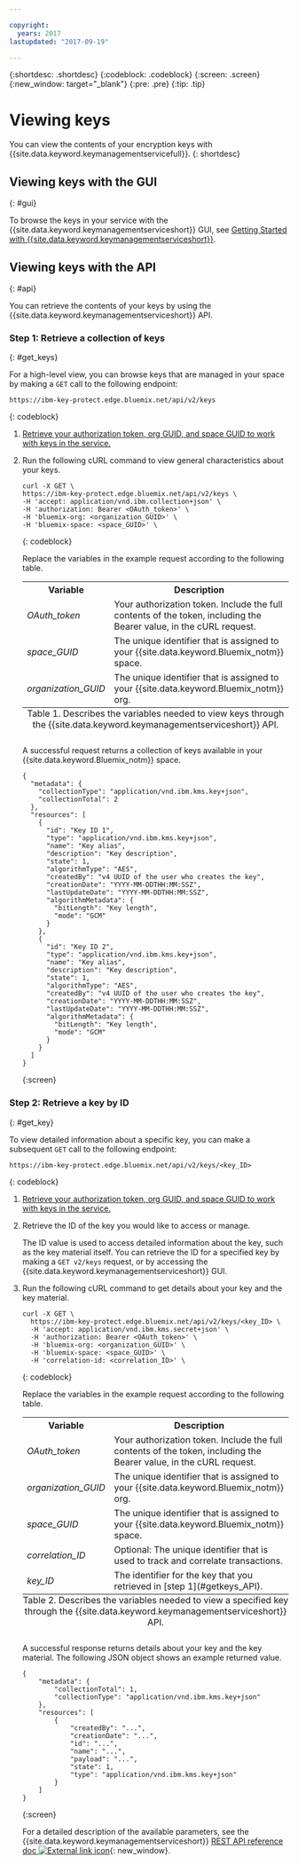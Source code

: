```yaml
---

copyright:
  years: 2017
lastupdated: "2017-09-19"

---
```


{:shortdesc: .shortdesc}
{:codeblock: .codeblock}
{:screen: .screen}
{:new_window: target="_blank"}
{:pre: .pre}
{:tip: .tip}

# Viewing keys

You can view the contents of your encryption keys with {{site.data.keyword.keymanagementservicefull}}.
{: shortdesc}

## Viewing keys with the GUI
{: #gui}

To browse the keys in your service with the {{site.data.keyword.keymanagementserviceshort}} GUI, see [Getting Started with {{site.data.keyword.keymanagementserviceshort}}](index.html#managekey).

## Viewing keys with the API
{: #api}

You can retrieve the contents of your keys by using the {{site.data.keyword.keymanagementserviceshort}} API.

### Step 1: Retrieve a collection of keys
{: #get_keys}

For a high-level view, you can browse keys that are managed in your space by making a `GET` call to the following endpoint:

```
https://ibm-key-protect.edge.bluemix.net/api/v2/keys
```
{: codeblock}

1. [Retrieve your authorization token, org GUID, and space GUID to work with keys in the service.](#authentication_api)
2. Run the following cURL command to view general characteristics about your keys.

    ```cURL
    curl -X GET \
    https://ibm-key-protect.edge.bluemix.net/api/v2/keys \
    -H 'accept: application/vnd.ibm.collection+json' \
    -H 'authorization: Bearer <OAuth_token>' \
    -H 'bluemix-org: <organization_GUID>' \
    -H 'bluemix-space: <space_GUID>' \
    ```
    {: codeblock}

    Replace the variables in the example request according to the following table.
    <table>
      <tr>
        <th>Variable</th>
        <th>Description</th>
      </tr>
      <tr>
        <td><em>OAuth_token</em></td>
        <td>Your authorization token. Include the full contents of the token, including the Bearer value, in the cURL request.</td>
      </tr>
      <tr>
        <td><em>space_GUID</em></td>
        <td>The unique identifier that is assigned to your {{site.data.keyword.Bluemix_notm}} space.</td>
      </tr>
      <tr>
        <td><em>organization_GUID</em></td>
        <td>The unique identifier that is assigned to your {{site.data.keyword.Bluemix_notm}} org.</td>
      </tr>
      <caption style="caption-side:bottom;">Table 1. Describes the variables needed to view keys through the {{site.data.keyword.keymanagementserviceshort}} API.</caption>
    </table>

    A successful request returns a collection of keys available in your {{site.data.keyword.Bluemix_notm}} space.

    ```
    {
      "metadata": {
        "collectionType": "application/vnd.ibm.kms.key+json",
        "collectionTotal": 2
      },
      "resources": [
        {
          "id": "Key ID 1",
          "type": "application/vnd.ibm.kms.key+json",
          "name": "Key alias",
          "description": "Key description",
          "state": 1,
          "algorithmType": "AES",
          "createdBy": "v4 UUID of the user who creates the key",
          "creationDate": "YYYY-MM-DDTHH:MM:SSZ",
          "lastUpdateDate": "YYYY-MM-DDTHH:MM:SSZ",
          "algorithmMetadata": {
            "bitLength": "Key length",
            "mode": "GCM"
          }
        },
        {
          "id": "Key ID 2",
          "type": "application/vnd.ibm.kms.key+json",
          "name": "Key alias",
          "description": "Key description",
          "state": 1,
          "algorithmType": "AES",
          "createdBy": "v4 UUID of the user who creates the key",
          "creationDate": "YYYY-MM-DDTHH:MM:SSZ",
          "lastUpdateDate": "YYYY-MM-DDTHH:MM:SSZ",
          "algorithmMetadata": {
            "bitLength": "Key length",
            "mode": "GCM"
          }
        }
      ]
    }
    ```
    {:screen}

### Step 2: Retrieve a key by ID
{: #get_key}

To view detailed information about a specific key, you can make a subsequent `GET` call to the following endpoint:

```
https://ibm-key-protect.edge.bluemix.net/api/v2/keys/<key_ID>
```
{: codeblock}

1. [Retrieve your authorization token, org GUID, and space GUID to work with keys in the service.](#authentication_api)
2. Retrieve the ID of the key you would like to access or manage.

    The ID value is used to access detailed information about the key, such as the key material itself. You can retrieve the ID for a specified key by making a `GET v2/keys` request, or by accessing the {{site.data.keyword.keymanagementserviceshort}} GUI.

3. Run the following cURL command to get details about your key and the key material.

    ```cURL
    curl -X GET \
      https://ibm-key-protect.edge.bluemix.net/api/v2/keys/<key_ID> \
      -H 'accept: application/vnd.ibm.kms.secret+json' \
      -H 'authorization: Bearer <OAuth_token>' \
      -H 'bluemix-org: <organization_GUID>' \
      -H 'bluemix-space: <space_GUID>' \
      -H 'correlation-id: <correlation_ID>' \
    ```
    {: codeblock}

    Replace the variables in the example request according to the following table.

    <table>
      <tr>
        <th>Variable</th>
        <th>Description</th>
      </tr>
      <tr>
        <td><em>OAuth_token</em></td>
        <td>Your authorization token. Include the full contents of the token, including the Bearer value, in the cURL request.</td>
      </tr>
      <tr>
        <td><em>organization_GUID</em></td>
        <td>The unique identifier that is assigned to your {{site.data.keyword.Bluemix_notm}} org.</td>
      </tr>
      <tr>
        <td><em>space_GUID</em></td>
        <td>The unique identifier that is assigned to your {{site.data.keyword.Bluemix_notm}} space.</td>
      </tr>
      <tr>
        <td><em>correlation_ID</em></td>
        <td>Optional: The unique identifier that is used to track and correlate transactions.</td>
      </tr>
      <tr>
        <td><em>key_ID</em></td>
        <td>The identifier for the key that you retrieved in [step 1](#getkeys_API).</td>
      </tr>
      <caption style="caption-side:bottom;">Table 2. Describes the variables needed to view a specified key through the {{site.data.keyword.keymanagementserviceshort}} API.</caption>
    </table>

    A successful response returns details about your key and the key material. The following JSON object shows an example returned value.

    ```
    {
        "metadata": {
            "collectionTotal": 1,
            "collectionType": "application/vnd.ibm.kms.key+json"
        },
        "resources": [
            {
                "createdBy": "...",
                "creationDate": "...",
                "id": "...",
                "name": "...",
                "payload": "...",
                "state": 1,
                "type": "application/vnd.ibm.kms.key+json"
            }
        ]
    }
    ```
    {:screen}

    For a detailed description of the available parameters, see the {{site.data.keyword.keymanagementserviceshort}} [REST API reference doc ![External link icon](../../icons/launch-glyph.svg "External link icon")](https://console.ng.bluemix.net/apidocs/639){: new_window}.
